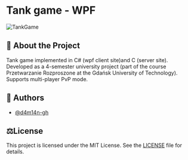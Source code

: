# Tank game - WPF
![TankGame](https://github.com/user-attachments/assets/eac0acb9-e95b-41f2-b8dc-a83fe22170c8)


## 📜 About the Project
Tank game implemented in C# (wpf client site)and C (server site).
Developed as a 4-semester university project (part of the course Przetwarzanie Rozproszone at the Gdańsk University of Technology). 
Supports multi-player PvP mode. 

## 👥 Authors
- [@d4m14n-gh](https://github.com/d4m14n-gh)


## ⚖️License
This project is licensed under the MIT License. See the [LICENSE](LICENSE) file for details.
